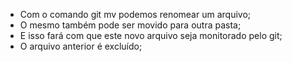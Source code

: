 * Com o comando git mv podemos renomear um arquivo;
* O mesmo também pode ser movido para outra pasta;
* E isso fará com que este novo arquivo seja monitorado pelo git;
* O arquivo anterior é excluído;